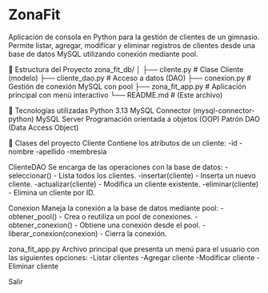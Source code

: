 # ZonaFit
Aplicación de consola en Python para la gestión de clientes de un gimnasio. Permite listar, agregar, modificar y eliminar registros de clientes desde una base de datos MySQL utilizando conexión mediante pool.

📁 Estructura del Proyecto
zona_fit_db/
│
├── cliente.py           # Clase Cliente (modelo)
├── cliente_dao.py       # Acceso a datos (DAO)
├── conexion.py          # Gestión de conexión MySQL con pool
├── zona_fit_app.py      # Aplicación principal con menú interactivo
└── README.md            # (Este archivo)

🔧 Tecnologías utilizadas
Python 3.13
MySQL Connector (mysql-connector-python)
MySQL Server
Programación orientada a objetos (OOP)
Patrón DAO (Data Access Object)

🧱 Clases del proyecto
Cliente
Contiene los atributos de un cliente:
-id
-nombre
-apellido
-membresia

ClienteDAO
Se encarga de las operaciones con la base de datos:
-seleccionar() - Lista todos los clientes.
-insertar(cliente) - Inserta un nuevo cliente.
-actualizar(cliente) - Modifica un cliente existente.
-eliminar(cliente) - Elimina un cliente por ID.

Conexion
Maneja la conexión a la base de datos mediante pool:
-obtener_pool() - Crea o reutiliza un pool de conexiones.
-obtener_conexion() - Obtiene una conexión desde el pool.
-liberar_conexion(conexion) - Cierra la conexión.

zona_fit_app.py
Archivo principal que presenta un menú para el usuario con las siguientes opciones:
-Listar clientes
-Agregar cliente
-Modificar cliente
-Eliminar cliente

Salir
